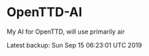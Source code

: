 # OpenTTD-AI
My AI for OpenTTD, will use primarily air

Latest backup: Sun Sep 15 06:23:01 UTC 2019
